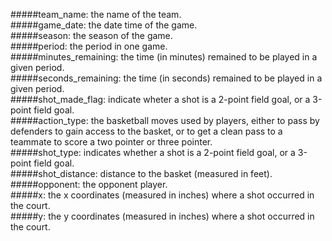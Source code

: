 #####team_name: the name of the team.    
#####game_date: the date time of the game.    
#####season: the season of the game.    
#####period: the period in one game.    
#####minutes_remaining: the time (in minutes) remained to be played in a given period.    
#####seconds_remaining: the time (in seconds) remained to be played in a given period.    
#####shot_made_flag: indicate wheter a shot is a 2-point field goal, or a 3-point field goal.    
#####action_type: the basketball moves used by players, either to pass by defenders to gain access to the basket, or to get a clean pass to a teammate to score a two pointer or three pointer.    
#####shot_type: indicates whether a shot is a 2-point field goal, or a 3-point field goal.    
#####shot_distance: distance to the basket (measured in feet).    
#####opponent: the opponent player.    
#####x: the x coordinates (measured in inches) where a shot occurred in the court.    
#####y: the y coordinates (measured in inches) where a shot occurred in the court.    